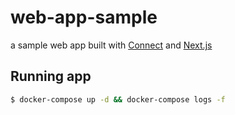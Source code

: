 # web-app-sample

a sample web app built with [Connect](https://connectrpc.com) and [Next.js](https://nextjs.org)

## Running app

```sh
$ docker-compose up -d && docker-compose logs -f
```

